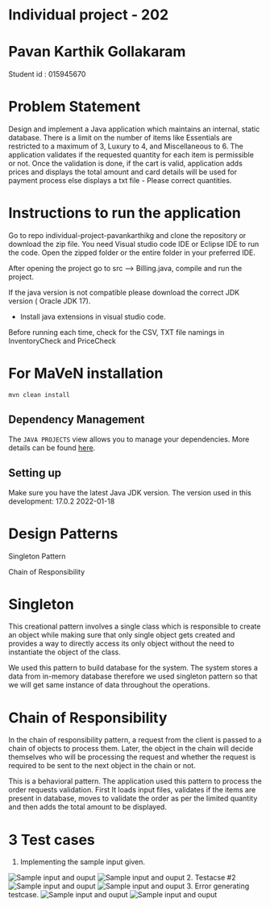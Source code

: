 # Individual project - 202
 
# Pavan Karthik Gollakaram
 Student id : 015945670

# Problem Statement 

Design and implement a Java application which maintains an internal, static database. There is a limit on the number of items like Essentials are restricted to a maximum of 3, Luxury to 4, and Miscellaneous to 6. The application validates if the requested quantity for each item is permissible or not. Once the validation is done, if the cart is valid, application adds prices and displays the total amount and card details will be used for payment process else displays a txt file - Please correct quantities.

# Instructions to run the application

Go to repo individual-project-pavankarthikg and clone the repository or download the zip file.
You need Visual studio code IDE or Eclipse IDE to run the code. Open the zipped folder or the entire folder in your preferred IDE.

After opening the project go to src --> Billing.java, compile and run the project.

If the java version is not compatible please download the correct JDK version ( Oracle JDK 17).
* Install java extensions in visual studio code.

Before running each time, check for the CSV, TXT file namings in InventoryCheck and PriceCheck

# For MaVeN installation
```mvn clean install```

## Dependency Management

The `JAVA PROJECTS` view allows you to manage your dependencies. More details can be found [here](https://github.com/microsoft/vscode-java-dependency#manage-dependencies).


## Setting up

Make sure you have the latest Java JDK version. The version used in this development: 17.0.2 2022-01-18

# Design Patterns 

Singleton Pattern

Chain of Responsibility

# Singleton
This creational pattern involves a single class which is responsible to create an object while making sure that only single object gets created and provides a way to directly access its only object without the need to instantiate the object of the class.

We used this pattern to build database for the system. The system stores a data from in-memory database therefore we used singleton pattern so that we will get same instance of data throughout the operations.

# Chain of Responsibility
In the chain of responsibility pattern, a request from the client is passed to a chain of objects to process them. Later, the object in the chain will decide themselves who will be processing the request and whether the request is required to be sent to the next object in the chain or not.

This is a behavioral pattern. The application used this pattern to process the order requests validation.  First It loads input files, validates if the items are present in database, moves to validate the order as per the limited quantity and then adds the total amount to be displayed.

# 3 Test cases

1. Implementing the sample input given.
<img src="/screenshots/rightInput.png" alt="Sample input and ouput" title="Sample input and output">
<img src="/screenshots/rightoutput.png" alt="Sample input and ouput" title="Sample input and output">
2. Testacse #2
<img src="/screenshots/input3.png" alt="Sample input and ouput" title="Sample input and output">
<img src="/screenshots/input3_OP.png" alt="Sample input and ouput" title="Sample input and output">
3. Error generating testcase.
 <img src="/screenshots/errortext11.png" alt="Sample input and ouput" title="Sample input and output">
<img src="/screenshots/errortextOutput.png" alt="Sample input and ouput" title="Sample input and output">